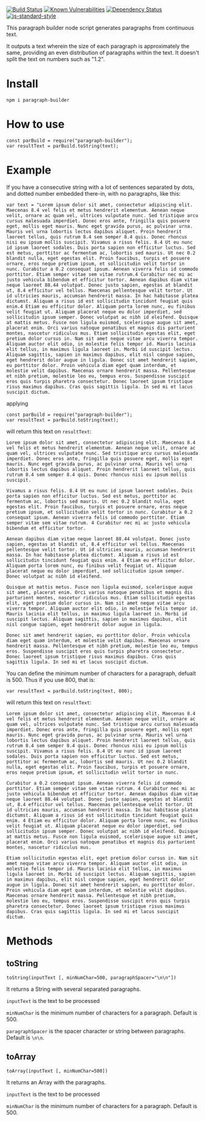 [![Build Status][travis_img]][travis_url] [![Known Vulnerabilities](https://snyk.io/test/github/jfoclpf/paragraph-builder/badge.svg?targetFile=package.json)](https://snyk.io/test/github/jfoclpf/paragraph-builder?targetFile=package.json) [![Dependency Status][dependency status_img]][dependency status_url] [![js-standard-style][js-standard-style_img]][js-standard-style_url]

[travis_img]: https://travis-ci.org/jfoclpf/paragraph-builder.svg?branch=master
[travis_url]: https://travis-ci.org/jfoclpf/paragraph-builder

[dependency status_img]: https://david-dm.org/jfoclpf/paragraph-builder/dev-status.svg
[dependency status_url]: https://david-dm.org/jfoclpf/paragraph-builder

[js-standard-style_img]: https://img.shields.io/badge/code%20style-standard-brightgreen.svg
[js-standard-style_url]: https://standardjs.com/

This paragraph builder node script generates paragraphs from continuous text.

It outputs a text wherein the size of each paragraph is approximately the same, providing an even distribution of paragraphs within the text. It doesn't split the text on numbers such as "1.2".

# Install

`npm i paragraph-builder`

# How to use

```node
const parBuild = require("paragraph-builder");
var resultText = parBuild.toString(text);
```

# Example

If you have a consecutive string with a lot of sentences separated by dots, and dotted number embedded there-in, with no paragraphs, like this: 

``
var text = "Lorem ipsum dolor sit amet, consectetur adipiscing elit. Maecenas 8.4 vel felis et metus hendrerit elementum. Aenean neque velit, ornare ac quam vel, ultrices vulputate nunc. Sed tristique arcu cursus malesuada imperdiet. Donec eros ante, fringilla quis posuere eget, mollis eget mauris. Nunc eget gravida purus, ac pulvinar urna. Mauris vel urna lobortis lectus dapibus aliquet. Proin hendrerit laoreet tellus, quis rutrum 8.4 sem semper 8.4 quis. Donec rhoncus nisi eu ipsum mollis suscipit. Vivamus a risus felis. 8.4 Ut eu nunc id ipsum laoreet sodales. Duis porta sapien non efficitur luctus. Sed est metus, porttitor ac fermentum ac, lobortis sed mauris. Ut nec 0.2 blandit nulla, eget egestas elit. Proin faucibus, turpis et posuere ornare, eros neque pretium ipsum, et sollicitudin velit tortor in nunc. Curabitur a 0.2 consequat ipsum. Aenean viverra felis id commodo porttitor. Etiam semper vitae sem vitae rutrum.4 Curabitur nec mi ac justo vehicula bibendum et efficitur tortor. Aenean dapibus diam vitae neque laoreet 88.44 volutpat. Donec justo sapien, egestas at blandit ut, 8.4 efficitur vel tellus. Maecenas pellentesque velit tortor. Ut id ultricies mauris, accumsan hendrerit massa. In hac habitasse platea dictumst. Aliquam a risus id est sollicitudin tincidunt feugiat quis enim.4 Etiam eu efficitur dolor. Aliquam porta lorem nunc, eu finibus velit feugiat ut. Aliquam placerat neque eu dolor imperdiet, sed sollicitudin ipsum semper. Donec volutpat ac nibh id eleifend. Quisque at mattis metus. Fusce non ligula euismod, scelerisque augue sit amet, placerat enim. Orci varius natoque penatibus et magnis dis parturient montes, nascetur ridiculus mus. Etiam sollicitudin egestas elit, eget pretium dolor cursus in. Nam sit amet neque vitae arcu viverra tempor. Aliquam auctor elit odio, in molestie felis tempor id. Mauris lacinia elit tellus, in maximus ligula laoreet in. Morbi id suscipit lectus. Aliquam sagittis, sapien in maximus dapibus, elit nisl congue sapien, eget hendrerit dolor augue in ligula. Donec sit amet hendrerit sapien, eu porttitor dolor. Proin vehicula diam eget quam interdum, et molestie velit dapibus. Maecenas ornare hendrerit massa. Pellentesque et nibh pretium, molestie leo eu, tempus eros. Suspendisse suscipit eros quis turpis pharetra consectetur. Donec laoreet ipsum tristique risus maximus dapibus. Cras quis sagittis ligula. In sed mi et lacus suscipit dictum.
``

applying

```node
const parBuild = require("paragraph-builder");
var resultText = parBuild.toString(text);
```

will return this text on `resultText`:

``
Lorem ipsum dolor sit amet, consectetur adipiscing elit. Maecenas 8.4 vel felis et metus hendrerit elementum. Aenean neque velit, ornare ac quam vel, ultrices vulputate nunc. Sed tristique arcu cursus malesuada imperdiet. Donec eros ante, fringilla quis posuere eget, mollis eget mauris. Nunc eget gravida purus, ac pulvinar urna. Mauris vel urna lobortis lectus dapibus aliquet. Proin hendrerit laoreet tellus, quis rutrum 8.4 sem semper 8.4 quis. Donec rhoncus nisi eu ipsum mollis suscipit.
``

``
Vivamus a risus felis. 8.4 Ut eu nunc id ipsum laoreet sodales. Duis porta sapien non efficitur luctus. Sed est metus, porttitor ac fermentum ac, lobortis sed mauris. Ut nec 0.2 blandit nulla, eget egestas elit. Proin faucibus, turpis et posuere ornare, eros neque pretium ipsum, et sollicitudin velit tortor in nunc. Curabitur a 0.2 consequat ipsum. Aenean viverra felis id commodo porttitor. Etiam semper vitae sem vitae rutrum. 4 Curabitur nec mi ac justo vehicula bibendum et efficitur tortor.
``

``
Aenean dapibus diam vitae neque laoreet 88.44 volutpat. Donec justo sapien, egestas at blandit ut, 8.4 efficitur vel tellus. Maecenas pellentesque velit tortor. Ut id ultricies mauris, accumsan hendrerit massa. In hac habitasse platea dictumst. Aliquam a risus id est sollicitudin tincidunt feugiat quis enim. 4 Etiam eu efficitur dolor. Aliquam porta lorem nunc, eu finibus velit feugiat ut. Aliquam placerat neque eu dolor imperdiet, sed sollicitudin ipsum semper. Donec volutpat ac nibh id eleifend.
``

``
Quisque at mattis metus. Fusce non ligula euismod, scelerisque augue sit amet, placerat enim. Orci varius natoque penatibus et magnis dis parturient montes, nascetur ridiculus mus. Etiam sollicitudin egestas elit, eget pretium dolor cursus in. Nam sit amet neque vitae arcu viverra tempor. Aliquam auctor elit odio, in molestie felis tempor id. Mauris lacinia elit tellus, in maximus ligula laoreet in. Morbi id suscipit lectus. Aliquam sagittis, sapien in maximus dapibus, elit nisl congue sapien, eget hendrerit dolor augue in ligula.
``

``
Donec sit amet hendrerit sapien, eu porttitor dolor. Proin vehicula diam eget quam interdum, et molestie velit dapibus. Maecenas ornare hendrerit massa. Pellentesque et nibh pretium, molestie leo eu, tempus eros. Suspendisse suscipit eros quis turpis pharetra consectetur. Donec laoreet ipsum tristique risus maximus dapibus. Cras quis sagittis ligula. In sed mi et lacus suscipit dictum.
``

You can define the minimum number of characters for a paragraph, defualt is 500. Thus if you use 800, that is:

```node
var resultText = parBuild.toString(text, 800);
```

will return this text on `resultText`:

``
Lorem ipsum dolor sit amet, consectetur adipiscing elit. Maecenas 8.4 vel felis et metus hendrerit elementum. Aenean neque velit, ornare ac quam vel, ultrices vulputate nunc. Sed tristique arcu cursus malesuada imperdiet. Donec eros ante, fringilla quis posuere eget, mollis eget mauris. Nunc eget gravida purus, ac pulvinar urna. Mauris vel urna lobortis lectus dapibus aliquet. Proin hendrerit laoreet tellus, quis rutrum 8.4 sem semper 8.4 quis. Donec rhoncus nisi eu ipsum mollis suscipit. Vivamus a risus felis. 8.4 Ut eu nunc id ipsum laoreet sodales. Duis porta sapien non efficitur luctus. Sed est metus, porttitor ac fermentum ac, lobortis sed mauris. Ut nec 0.2 blandit nulla, eget egestas elit. Proin faucibus, turpis et posuere ornare, eros neque pretium ipsum, et sollicitudin velit tortor in nunc.
``

``
Curabitur a 0.2 consequat ipsum. Aenean viverra felis id commodo porttitor. Etiam semper vitae sem vitae rutrum. 4 Curabitur nec mi ac justo vehicula bibendum et efficitur tortor. Aenean dapibus diam vitae neque laoreet 88.44 volutpat. Donec justo sapien, egestas at blandit ut, 8.4 efficitur vel tellus. Maecenas pellentesque velit tortor. Ut id ultricies mauris, accumsan hendrerit massa. In hac habitasse platea dictumst. Aliquam a risus id est sollicitudin tincidunt feugiat quis enim. 4 Etiam eu efficitur dolor. Aliquam porta lorem nunc, eu finibus velit feugiat ut. Aliquam placerat neque eu dolor imperdiet, sed sollicitudin ipsum semper. Donec volutpat ac nibh id eleifend. Quisque at mattis metus. Fusce non ligula euismod, scelerisque augue sit amet, placerat enim. Orci varius natoque penatibus et magnis dis parturient montes, nascetur ridiculus mus.
``

``
Etiam sollicitudin egestas elit, eget pretium dolor cursus in. Nam sit amet neque vitae arcu viverra tempor. Aliquam auctor elit odio, in molestie felis tempor id. Mauris lacinia elit tellus, in maximus ligula laoreet in. Morbi id suscipit lectus. Aliquam sagittis, sapien in maximus dapibus, elit nisl congue sapien, eget hendrerit dolor augue in ligula. Donec sit amet hendrerit sapien, eu porttitor dolor. Proin vehicula diam eget quam interdum, et molestie velit dapibus. Maecenas ornare hendrerit massa. Pellentesque et nibh pretium, molestie leo eu, tempus eros. Suspendisse suscipit eros quis turpis pharetra consectetur. Donec laoreet ipsum tristique risus maximus dapibus. Cras quis sagittis ligula. In sed mi et lacus suscipit dictum.
``

# Methods

## toString

`toString(inputText [, minNumChar=500, paragraphSpacer="\n\n"])`

It returns a String with several separated paragraphs.

`inputText` is the text to be processed

`minNumChar` is the minimum number of characters for a paragraph. Default is 500.

`paragraphSpacer` is the spacer character or string between paragraphs. Default is `\n\n`.

## toArray

`toArray(inputText [, minNumChar=500])`

It returns an Array with the paragraphs.

`inputText` is the text to be processed

`minNumChar` is the minimum number of characters for a paragraph. Default is 500.
